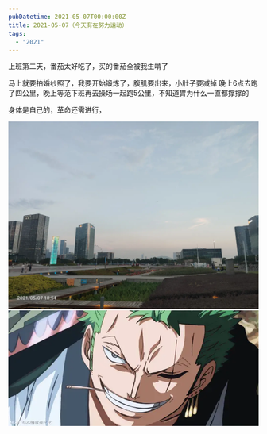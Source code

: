 ```yaml
---
pubDatetime: 2021-05-07T00:00:00Z
title: 2021-05-07（今天有在努力运动）
tags:
  - "2021"
---
```


上班第二天，番茄太好吃了，买的番茄全被我生啃了

马上就要拍婚纱照了，我要开始锻炼了，腹肌要出来，小肚子要减掉
晚上6点去跑了四公里，晚上等范下班再去操场一起跑5公里，不知道胃为什么一直都撑撑的

身体是自己的，革命还需进行，

![](../../img/6904315-5ffc89014131a17f.jpg)
![](../../img/6904315-1ef6126a2fe2f68c.png)

